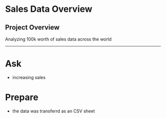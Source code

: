 # Sales Data Overview
## Project Overview

Analyzing 100k worth of sales data across the world

---

# Ask

- increasing sales

# Prepare

- the data was transferrd as an CSV sheet
